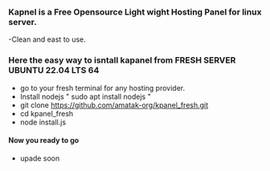 ### Kapnel is a Free Opensource Light wight Hosting Panel for linux server.
-Clean and east to use.
### Here the easy way to isntall kapanel from FRESH SERVER UBUNTU 22.04 LTS 64
- go to your fresh terminal for any hosting provider.
- Install nodejs " sudo apt install nodejs "
- git clone https://github.com/amatak-org/kpanel_fresh.git
- cd kpanel_fresh
- node install.js

#### Now you ready to go
- upade soon

